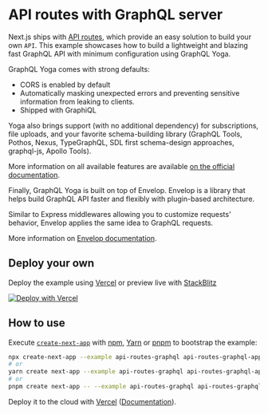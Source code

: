 # API routes with GraphQL server

Next.js ships with [API routes](https://nextjs.org/docs/api-routes/introduction), which provide an easy solution to build your own `API`.
This example showcases how to build a lightweight and blazing fast GraphQL API with minimum configuration using GraphQL Yoga.

GraphQL Yoga comes with strong defaults:

- CORS is enabled by default
- Automatically masking unexpected errors and preventing sensitive information from leaking to clients.
- Shipped with GraphiQL

Yoga also brings support (with no additional dependency) for subscriptions, file uploads, and your favorite schema-building library (GraphQL Tools, Pothos, Nexus, TypeGraphQL, SDL first schema-design approaches, graphql-js, Apollo Tools).

More information on all available features are available [on the official documentation](https://www.graphql-yoga.com/docs/quick-start).

Finally, GraphQL Yoga is built on top of Envelop. Envelop is a library that helps build GraphQL API faster and flexibly with plugin-based architecture.

Similar to Express middlewares allowing you to customize requests' behavior, Envelop applies the same idea to GraphQL requests.

More information on [Envelop documentation](https://www.envelop.dev/).

## Deploy your own

Deploy the example using [Vercel](https://vercel.com?utm_source=github&utm_medium=readme&utm_campaign=next-example) or preview live with [StackBlitz](https://stackblitz.com/github/vercel/next.js/tree/canary/examples/api-routes-graphql)

[![Deploy with Vercel](https://vercel.com/button)](https://vercel.com/new/git/external?repository-url=https://github.com/vercel/next.js/tree/canary/examples/api-routes-graphql&project-name=api-routes-graphql&repository-name=api-routes-graphql)

## How to use

Execute [`create-next-app`](https://github.com/vercel/next.js/tree/canary/packages/create-next-app) with [npm](https://docs.npmjs.com/cli/init), [Yarn](https://yarnpkg.com/lang/en/docs/cli/create/) or [pnpm](https://pnpm.io/) to bootstrap the example:

```bash
npx create-next-app --example api-routes-graphql api-routes-graphql-app
# or
yarn create next-app --example api-routes-graphql api-routes-graphql-app
# or
pnpm create next-app -- --example api-routes-graphql api-routes-graphql-app
```

Deploy it to the cloud with [Vercel](https://vercel.com/new?utm_source=github&utm_medium=readme&utm_campaign=next-example) ([Documentation](https://nextjs.org/docs/deployment)).
